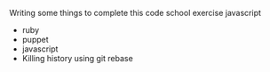 Writing some things to complete this code school exercise
javascript
* ruby
* puppet
* javascript
* Killing history using git rebase

